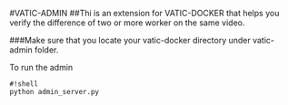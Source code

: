#VATIC-ADMIN 
##Thi is an extension for VATIC-DOCKER that helps you verify the difference of two or more worker on the same video.

###Make sure that you locate your vatic-docker directory under vatic-admin folder.

To run the admin
```
#!shell
python admin_server.py

```